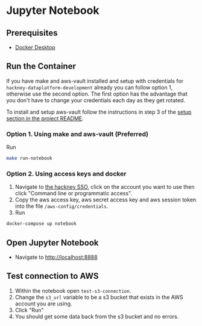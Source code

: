 # Jupyter Notebook

## Prerequisites
- [Docker Desktop](https://docs.docker.com/desktop/#download-and-install)

## Run the Container

If you have make and aws-vault installed and setup with credentials for `hackney-dataplatform-development` already you can follow option 1, otherwise use the second option. The first option has the advantage that you don't have to change your credentials each day as they get rotated.

To install and setup aws-vault follow the instructions in step 3 of the [setup section in the project README](https://github.com/LBHackney-IT/Data-Platform/blob/main/README.md#set-up).

### Option 1. Using make and aws-vault (Preferred)
Run
```sh
make run-notebook
```

### Option 2. Using access keys and docker
1. Navigate to [the hackney SSO](https://hackney.awsapps.com/start#/), click on the account you want to use then click "Command line or programmatic access".
2. Copy the aws access key, aws secret access key and aws session token into the file `/aws-config/credentials`.
3. Run 
```sh
docker-compose up notebook
```

## Open Jupyter Notebook
- Navigate to [http://localhost:8888](http://localhost:8888)

## Test connection to AWS

1. Within the notebook open `test-s3-connection`.
1. Change the `s3_url` variable to be a s3 bucket that exists in the AWS account you are using.
1. Click "Run"
1. You should get some data back from the s3 bucket and no errors.
